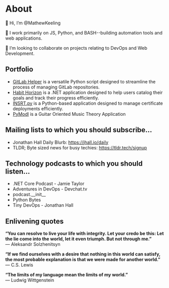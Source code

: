 # About
👋 Hi, I’m @MathewKeeling

🌱 I work primarily on JS, Python, and BASH--building automation tools and web applications.

💞️ I’m looking to collaborate on projects relating to DevOps and Web Development.

## Portfolio
  * [GitLab Helper](https://github.com/MathewKeeling/Gitlab-Helper) is a versatile Python script designed to streamline the process of managing GitLab repositories.
  * [Habit Horizon](https://github.com/MathewKeeling/Habit-Horizon) is a .NET application designed to help users catalog their goals and track their progress efficiently.
  * [INSRT.py](https://github.com/MathewKeeling/INSRT.py) is a Python-based application designed to manage certificate deployments efficiently.
  * [PyModl](https://github.com/MathewKeeling/GuitarModes) is a Guitar Oriented Music Theory Application

## Mailing lists to which you should subscribe...
* Jonathan Hall Daily Blurb: https://jhall.io/daily
* TLDR; Byte sized news for busy techies: https://tldr.tech/signup

## Technology podcasts to which you should listen...
* .NET Core Podcast - Jamie Taylor
* Adventures in DevOps - Devchat.tv
* podcast.\_\_init\_\_
* Python Bytes
* Tiny DevOps - Jonathan Hall

## Enlivening quotes
**“You can resolve to live your life with integrity. Let your credo be this: Let the lie come into the world, let it even triumph. But not through me.”** \
― Aleksandr Solzhenitsyn

**“If we find ourselves with a desire that nothing in this world can satisfy, the most probable explanation is that we were made for another world.”** \
― C.S. Lewis

**“The limits of my language mean the limits of my world.”** \
― Ludwig Wittgenstein
